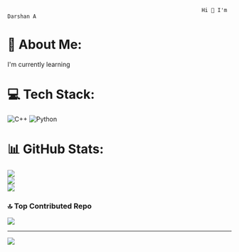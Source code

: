                                                                  Hi 👋 I'm Darshan A
# 💫 About Me:
I'm currently learning


# 💻 Tech Stack:
![C++](https://img.shields.io/badge/c++-%2300599C.svg?style=plastic&logo=c%2B%2B&logoColor=white) ![Python](https://img.shields.io/badge/python-3670A0?style=plastic&logo=python&logoColor=ffdd54)
# 📊 GitHub Stats:
![](https://github-readme-stats.vercel.app/api?username=Darshan0906&theme=default_repocard&hide_border=false&include_all_commits=true&count_private=true)<br/>
![](https://nirzak-streak-stats.vercel.app/?user=Darshan0906&theme=default_repocard&hide_border=false)<br/>
![](https://github-readme-stats.vercel.app/api/top-langs/?username=Darshan0906&theme=default_repocard&hide_border=false&include_all_commits=true&count_private=true&layout=compact)

### 🔝 Top Contributed Repo
![](https://github-contributor-stats.vercel.app/api?username=Darshan0906&limit=5&theme=vue-dark&combine_all_yearly_contributions=true)

---
[![](https://visitcount.itsvg.in/api?id=Darshan0906&icon=2&color=0)](https://visitcount.itsvg.in)

<!-- Proudly created with GPRM ( https://gprm.itsvg.in ) -->
